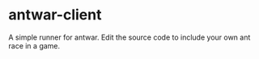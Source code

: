antwar-client
=============

A simple runner for antwar. Edit the source code to include your own ant race in a game.
